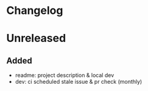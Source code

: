 # Changelog

# Unreleased
## Added
- readme: project description & local dev
- dev: ci scheduled stale issue & pr check (monthly)
